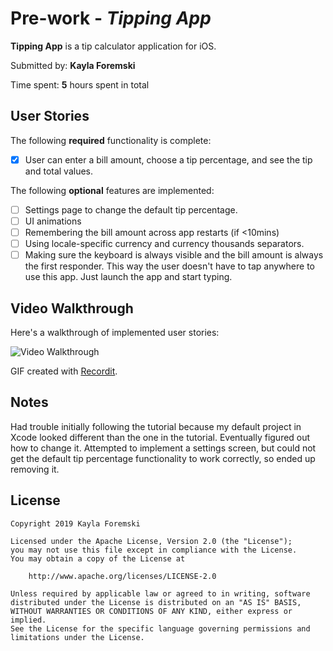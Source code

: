 # Pre-work - *Tipping App*

**Tipping App** is a tip calculator application for iOS.

Submitted by: **Kayla Foremski**

Time spent: **5** hours spent in total

## User Stories

The following **required** functionality is complete:

* [X] User can enter a bill amount, choose a tip percentage, and see the tip and total values.

The following **optional** features are implemented:
* [ ] Settings page to change the default tip percentage.
* [ ] UI animations
* [ ] Remembering the bill amount across app restarts (if <10mins)
* [ ] Using locale-specific currency and currency thousands separators.
* [ ] Making sure the keyboard is always visible and the bill amount is always the first responder. This way the user doesn't have to tap anywhere to use this app. Just launch the app and start typing.

## Video Walkthrough 

Here's a walkthrough of implemented user stories:

<img src='http://g.recordit.co/Xipd1dCMYC.gif' title='Video Walkthrough' width='' alt='Video Walkthrough' />

GIF created with [Recordit](https://recordit.co).

## Notes

Had trouble initially following the tutorial because my default project in Xcode looked different than the one in the tutorial. Eventually figured out how to change it. Attempted to implement a settings screen, but could not get the default
tip percentage functionality to work correctly, so ended up removing it.

## License

    Copyright 2019 Kayla Foremski

    Licensed under the Apache License, Version 2.0 (the "License");
    you may not use this file except in compliance with the License.
    You may obtain a copy of the License at

        http://www.apache.org/licenses/LICENSE-2.0

    Unless required by applicable law or agreed to in writing, software
    distributed under the License is distributed on an "AS IS" BASIS,
    WITHOUT WARRANTIES OR CONDITIONS OF ANY KIND, either express or implied.
    See the License for the specific language governing permissions and
    limitations under the License.
